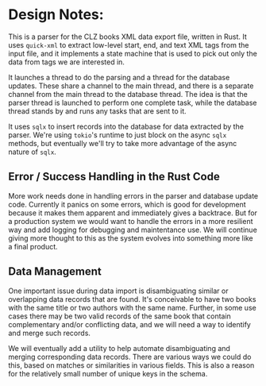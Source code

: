 # Design Notes:

This is a parser for the CLZ books XML data export file, written
in Rust. It uses `quick-xml` to extract low-level start, end, and text
XML tags from the input file, and it implements a state machine that is
used to pick out only the data from tags we are interested in.

It launches a thread to do the parsing and a thread for the database
updates.
These share a channel to the main thread, and there is a separate
channel from the main thread to the database thread. The idea
is that the parser thread is launched to perform one complete task,
while the database thread stands by and runs any tasks that are
sent to it.

It uses `sqlx` to insert records into the database for data extracted
by the parser.
We're using `tokio`'s runtime to just block on the async `sqlx`
methods, but eventually we'll try to take more advantage of the
async nature of `sqlx`.

## Error / Success Handling in the Rust Code

More work needs done in handling errors in the parser and database
update code. Currently it panics on some errors, which is good for
development because it makes them apparent and immediately gives a
backtrace. But for a production system we would want to handle the
errors in a more resilient way and add logging for debugging and
maintentance use. We will continue giving more thought to this as
the system evolves into something more like a final product.

## Data Management

One important issue during data import is disambiguating similar
or overlapping data records that are found. It's conceivable to
have two books with the same title or two authors with the same
name. Further, in some use cases there may be two valid records
of the same book that contain complementary and/or conflicting data,
and we will need a way to identify and merge such records.

We will eventually add a utility to help automate disambiguating
and merging corresponding data records. There are various ways we could do
this, based on matches or similarities in various fields. This is also a
reason for the relatively small number of unique keys in the schema.
